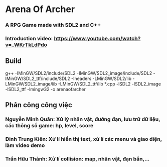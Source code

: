 # Arena Of Archer

### A RPG Game made with SDL2 and C++
### Introduction video: https://www.youtube.com/watch?v=_WKrTkLdPdo

## Build
g++ -IMinGW/SDL2/include/SDL2 -IMinGW/SDL2_image/include/SDL2 -IMinGW/SDL2_ttf/include/SDL2 -Iheaders -LMinGW/SDL2/lib -LMinGW/SDL2_image/lib -LMinGW/SDL2_ttf/lib *.cpp -lSDL2 -lSDL2_image -lSDL2_ttf -lmingw32 -o arenaofarcher


## Phân công công việc

### Nguyễn Minh Quân: Xử lý nhân vật, đường đạn, lưu trữ dữ liệu, các thông số game: hp, level, score

### Đinh Trung Kiên: Xử lí hiển thị text, xử lí các menu và giao diện, làm video demo

### Trần Hữu Thành: Xử lí collision: map, nhân vật, đạn bắn,...

